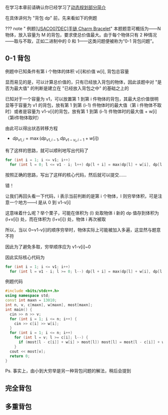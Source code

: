 在学习本章前请确认你已经学习了[动态规划部分简介](/dp/)

在具体讲何为 "背包 dp" 前，先来看如下的例题

??? note " 例题[\[USACO07DEC\]手链 Charm Bracelet](https://www.luogu.org/problemnew/show/P2871)"
    本题题意可概括为——N 物体，放入容量为 M 的背包，要求使总价值最大。由于每个物体只有 2 种情况——取与不取，正如二进制中的 0 和 1——这类问题便被称为“0-1 背包问题”。

## 0-1 背包

例题中已知条件有第 i 个物体的体积 v[i]和价值 w[i], 背包总容量

显而易见的是，可以计算总价值的，只有已经放入背包的物体，因此该题中对 "是否为最大值" 的判断是建立在 "已经放入背包之中" 的基础之上的

已知对于一个容量为 v1，可以放置第 1 到第 i 件物体的背包，其最大总价值很明显等于容量为 v1 的背包，放有第 1 到第 (i-1) 件物体时的最大值（第 i 件物体不取时）或者是容量为 v1-v[i]的背包，放有第 1 到第 (i-1) 件物体时的最大值 + w[i]（第i件物体取时）

由此可以得出状态转移方程

-   $dp_{v1,i}=\max(dp_{v1,i-1},dp_{v1-v_i,i-1}+w[i])$

有了这样的思路，就可以顺利地写出代码了

```cpp
for (int i = 1; i <= v1; i++)
  for (int l = 0; l <= v1 - i; l++) dp[l + i] = max(dp[l] + w[i], dp[l + i]);
```

按照正确的思路，写出了这样的核心代码，然后就可以提交……

错！

让我们再回头看一下代码，i 表示当前判断的是第 i 个物体，l 则穷举体积，可是注意一个地方——l 是从 0 到 v1-v[i]

这意味着什么呢？举个栗子，可能在体积为 (l) 处取物体 i 新的 dp 值存到体积为 (l+v[i]) 处，而在体积为 (l+v[i]) 处，物体 i 再次被取

所以，当以 0~v1-v[i]的顺序穷举时，物体实际上可能被加入多遍，这显然与题意不符

因此为了避免多取，穷举顺序应为 v1-v[i]~0

因此实际核心代码为

```cpp
for (int i = 1; i <= v1; i++)
  for (int l = v1 - i; l >= 0; l--) dp[l + i] = max(dp[l] + w[i], dp[l + i]);
```

例题代码

```cpp
#include <bits/stdc++.h>
using namespace std;
const int maxn = 13010;
int n, v, c[maxn], w[maxn], most[maxn];
int main() {
  cin >> n >> v;
  for (int i = 1; i <= n; i++) {
    cin >> c[i] >> w[i];
  }
  for (int i = 1; i <= n; i++)
    for (int l = v; l >= c[i]; l--) {
      if (most[l - c[i]] + w[i] > most[l]) most[l] = most[l - c[i]] + w[i];
    }
  cout << most[v];
  return 0;
}
```

Ps. 事实上，由小到大穷举是另一种背包问题的解法，稍后会提到

## 完全背包

## 多重背包
